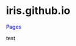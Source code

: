 # iris.github.io
<style>
.blue-text{
color:blue;
}
</style>
<h class = "blue-text">Pages</h>
<p>test</p>

